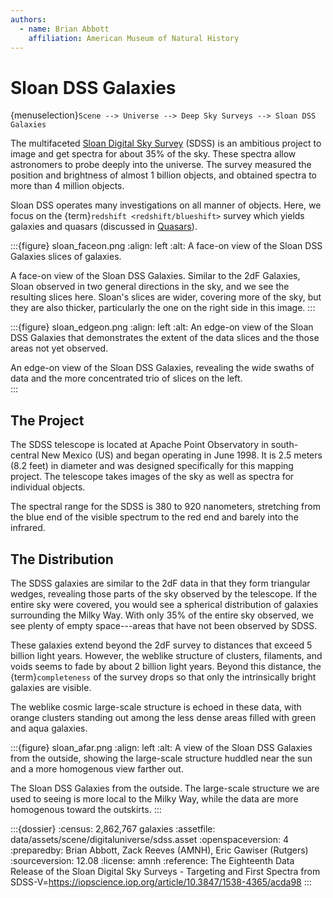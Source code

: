 ```yaml
---
authors:
  - name: Brian Abbott
    affiliation: American Museum of Natural History
---
```



# Sloan DSS Galaxies

{menuselection}`Scene --> Universe --> Deep Sky Surveys --> Sloan DSS Galaxies`


The multifaceted [Sloan Digital Sky Survey](https://en.wikipedia.org/wiki/Sloan_Digital_Sky_Survey) (SDSS) is an ambitious project to image and get spectra for about 35% of the sky. These spectra allow astronomers to probe deeply into the universe. The survey measured the position and brightness of almost 1 billion objects, and obtained spectra to more than 4 million objects.

Sloan DSS operates many investigations on all manner of objects. Here, we focus on the {term}`redshift <redshift/blueshift>` survey which yields galaxies and quasars (discussed in [Quasars](../quasars/index)).


:::{figure} sloan_faceon.png
:align: left
:alt: A face-on view of the Sloan DSS Galaxies slices of galaxies.

A face-on view of the Sloan DSS Galaxies. Similar to the 2dF Galaxies, Sloan observed in two general directions in the sky, and we see the resulting slices here. Sloan's slices are wider, covering more of the sky, but they are also thicker, particularly the one on the right side in this image. 
:::



:::{figure} sloan_edgeon.png
:align: left
:alt: An edge-on view of the Sloan DSS Galaxies that demonstrates the extent of the data slices and the those areas not yet observed.

An edge-on view of the Sloan DSS Galaxies, revealing the wide swaths of data and the more concentrated trio of slices on the left.  
:::


## The Project

The SDSS telescope is located at Apache Point Observatory in south-central New Mexico (US) and began operating in June 1998. It is 2.5 meters (8.2 feet) in diameter and was designed specifically for this mapping project. The telescope takes images of the sky as well as spectra for individual objects.

The spectral range for the SDSS is 380 to 920 nanometers, stretching from the blue end of the visible spectrum to the red end and barely into the infrared.


## The Distribution

The SDSS galaxies are similar to the 2dF data in that they form triangular wedges, revealing those parts of the sky observed by the telescope. If the entire sky were covered, you would see a spherical distribution of galaxies surrounding the Milky Way. With only 35% of the entire sky observed, we see plenty of empty space---areas that have not been observed by SDSS.

These galaxies extend beyond the 2dF survey to distances that exceed 5 billion light years. However, the weblike structure of clusters, filaments, and voids seems to fade by about 2 billion light years. Beyond this distance, the {term}`completeness` of the survey drops so that only the intrinsically bright galaxies are visible.

The weblike cosmic large-scale structure is echoed in these data, with orange clusters standing out among the less dense areas filled with green and aqua galaxies.


:::{figure} sloan_afar.png
:align: left
:alt: A view of the Sloan DSS Galaxies from the outside, showing the large-scale structure huddled near the sun and a more homogenous view farther out.

The Sloan DSS Galaxies from the outside. The large-scale structure we are used to seeing is more local to the Milky Way, while the data are more homogenous toward the outskirts.
:::




:::{dossier}
:census: 2,862,767 galaxies
:assetfile: data/assets/scene/digitaluniverse/sdss.asset
:openspaceversion: 4
:preparedby: Brian Abbott, Zack Reeves (AMNH), Eric Gawiser (Rutgers)
:sourceversion: 12.08
:license: amnh
:reference: The Eighteenth Data Release of the Sloan Digital Sky Surveys - Targeting and First Spectra from SDSS-V=https://iopscience.iop.org/article/10.3847/1538-4365/acda98
:::
